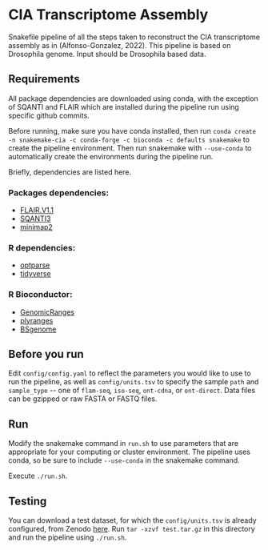 # CIA Transcriptome Assembly

Snakefile pipeline of all the steps taken to reconstruct the CIA transcriptome assembly as in (Alfonso-Gonzalez, 2022). This pipeline is based on Drosophila genome. Input should be Drosophila based data. 

## Requirements 

All package dependencies are downloaded using conda, with the exception of SQANTI and FLAIR which are installed during the pipeline run using specific github commits. 

Before running, make sure you have conda installed, then run `conda create -n snakemake-cia -c conda-forge -c bioconda -c defaults snakemake` 
to create the pipeline environment. Then run snakemake with `--use-conda` to automatically create the environments during the pipeline run. 

Briefly, dependencies are listed here. 

### Packages dependencies:

* [FLAIR.V1.1](https://github.com/BrooksLabUCSC/flair/tree/v1.0)
* [SQANTI3](https://github.com/ConesaLab/SQANTI3)
* [minimap2](https://github.com/lh3/minimap2)

### R dependencies: 

* [optparse](https://cran.r-project.org/web/packages/optparse/index.html)  
* [tidyverse](https://tidyverse.tidyverse.org/) 

### R Bioconductor: 

* [GenomicRanges](https://bioconductor.org/packages/release/bioc/html/GenomicRanges.html) 
* [plyranges](https://www.bioconductor.org/packages/release/bioc/html/plyranges.html)
* [BSgenome](https://www.rdocumentation.org/packages/BSgenome/versions/1.40.1/topics/getSeq-methods) 


## Before you run

Edit `config/config.yaml` to reflect the parameters you would like to use to run the pipeline, as well as
`config/units.tsv` to specify the sample `path` and `sample_type` -- one of `flam-seq`, `iso-seq`, `ont-cdna`, or `ont-direct`.
Data files can be gzipped or raw FASTA or FASTQ files. 

## Run

Modify the snakemake command in `run.sh` to use parameters that are appropriate
for your computing or cluster environment. The pipeline uses conda, so be sure to 
include `--use-conda` in the snakemake command. 

Execute `./run.sh`. 

## Testing

You can download a test dataset, for which the `config/units.tsv` is already configured, from Zenodo [here](https://doi.org/10.5281/zenodo.7438383). Run `tar -xzvf test.tar.gz` in this directory and run the pipeline using `./run.sh`. 

